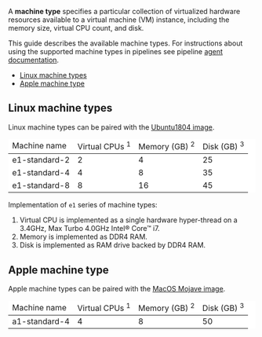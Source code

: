A **machine type** specifies a particular collection of virtualized
hardware resources available to a virtual machine (VM) instance,
including the memory size, virtual CPU count, and disk.

This guide describes the available machine types. For instructions about using
the supported machine types in pipelines see pipeline
[agent documentation][agent].

- [Linux machine types](#linux-machine-types)
- [Apple machine type](#apple-machine-type)

## Linux machine types

Linux machine types can be paired with the [Ubuntu1804 image][ubuntu1804].

<table style="background-color: rgb(255, 255, 255);">
<thead>
<tr>
  <td>
    Machine name
  </td>
  <td>
    Virtual CPUs <sup>1</sup>
  </td>
  <td>
    Memory (GB) <sup>2</sup>
  </td>
  <td>
    Disk (GB) <sup>3</sup>
  </td>
</tr>
</thead>
<tbody>
<tr>
  <td>
    e1-standard-2
  </td>
  <td>
     2
  </td>
  <td>
     4
  </td>
  <td>
     25
  </td>
</tr>
<tr>
  <td>
    e1-standard-4
  </td>
  <td>
     4
  </td>
  <td>
     8
  </td>
  <td>
     35
  </td>
</tr>
<tr>
  <td>
     e1-standard-8
  </td>
  <td>
     8
  </td>
  <td>
     16
  </td>
  <td>
     45
  </td>
</tr>
</tbody>
</table>

Implementation of `e1` series of machine types:

1. Virtual CPU is implemented as a single hardware hyper-thread on a
   3.4GHz, Max Turbo 4.0GHz Intel® Core™ i7.
2. Memory is implemented as DDR4 RAM.
3. Disk is implemented as RAM drive backed by DDR4 RAM.

## Apple machine type

Apple machine types can be paired with the [MacOS Mojave image][macos-mojave].

<table style="background-color: rgb(255, 255, 255);">
<thead>
<tr>
  <td>
     Machine name
  </td>
  <td>
     Virtual CPUs <sup>1</sup>
  </td>
  <td>
     Memory (GB) <sup>2</sup>
  </td>
  <td>
     Disk (GB) <sup>3</sup>
  </td>
</tr>
</thead>
<tbody>
<tr>
  <td>
     a1-standard-4
  </td>
  <td>
     4
  </td>
  <td>
     8
  </td>
  <td>
     50
  </td>
</tr>
</tbody>
</table>

[agent]: https://docs.semaphoreci.com/article/50-pipeline-yaml#agent
[ubuntu1804]: https://docs.semaphoreci.com/article/32-ubuntu-1804-image
[macos-mojave]: https://docs.semaphoreci.com/article/120-macos-mojave-image
